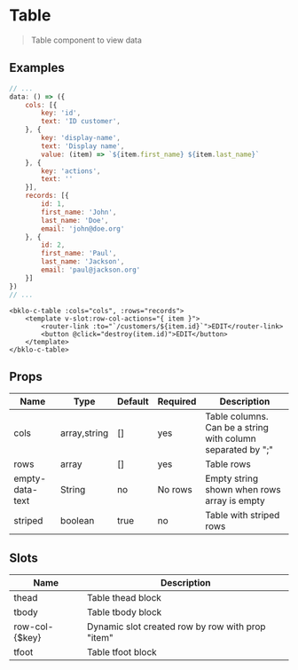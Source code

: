 # Table

> Table component to view data 

## Examples

```js
// ...
data: () => ({
    cols: [{
        key: 'id',
        text: 'ID customer',
    }, {
        key: 'display-name',
        text: 'Display name',
        value: (item) => `${item.first_name} ${item.last_name}` 
    }, {
        key: 'actions',
        text: ''
    }],
    records: [{
        id: 1,
        first_name: 'John',
        last_name: 'Doe',
        email: 'john@doe.org'
    }, {
        id: 2,
        first_name: 'Paul',
        last_name: 'Jackson',
        email: 'paul@jackson.org'
    }]
})
// ...
```

```vue
<bklo-c-table :cols="cols", :rows="records">
    <template v-slot:row-col-actions="{ item }">
        <router-link :to="`/customers/${item.id}`">EDIT</router-link>
        <button @click="destroy(item.id)">EDIT</button>
    </template>
</bklo-c-table>
```

## Props
| Name | Type | Default | Required | Description |
|------|------|---------|----------|-------------|
| cols | array,string | [] | yes | Table columns. Can be a string with column separated by ";" |
| rows | array | [] | yes | Table rows |
| empty-data-text | String | no | No rows | Empty string shown when rows array is empty |
| striped | boolean | true | no | Table with striped rows |


## Slots
| Name | Description |
|------|-------------|
| thead | Table thead block |
| tbody | Table tbody block |
| row-col-{$key} | Dynamic slot created row by row with prop "item" | 
| tfoot | Table tfoot block |
